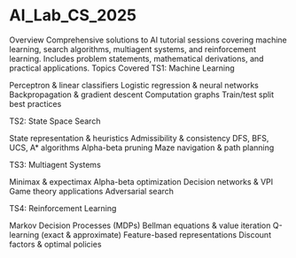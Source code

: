# AI_Lab_CS_2025
Overview
Comprehensive solutions to AI tutorial sessions covering machine learning, search algorithms, multiagent systems, and reinforcement learning. Includes problem statements, mathematical derivations, and practical applications.
Topics Covered
TS1: Machine Learning

Perceptron & linear classifiers
Logistic regression & neural networks
Backpropagation & gradient descent
Computation graphs
Train/test split best practices

TS2: State Space Search

State representation & heuristics
Admissibility & consistency
DFS, BFS, UCS, A* algorithms
Alpha-beta pruning
Maze navigation & path planning

TS3: Multiagent Systems

Minimax & expectimax
Alpha-beta optimization
Decision networks & VPI
Game theory applications
Adversarial search

TS4: Reinforcement Learning

Markov Decision Processes (MDPs)
Bellman equations & value iteration
Q-learning (exact & approximate)
Feature-based representations
Discount factors & optimal policies
